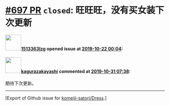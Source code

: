 # [\#697 PR](https://github.com/komeiji-satori/Dress/pull/697) `closed`: 旺旺旺，没有买女装下次更新

#### <img src="https://avatars.githubusercontent.com/u/37102086?v=4" width="50">[1513363lzg](https://github.com/1513363lzg) opened issue at [2019-10-22 00:04](https://github.com/komeiji-satori/Dress/pull/697):



#### <img src="https://avatars.githubusercontent.com/u/2824841?u=b6e28fbc3f5ac12daf4b9a169194996ca20b57fb&v=4" width="50">[kagurazakayashi](https://github.com/kagurazakayashi) commented at [2019-10-31 07:38](https://github.com/komeiji-satori/Dress/pull/697#issuecomment-548249720):

期待下次更新。


-------------------------------------------------------------------------------



[Export of Github issue for [komeiji-satori/Dress](https://github.com/komeiji-satori/Dress).]
